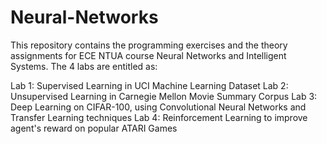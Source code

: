 # Neural-Networks

This repository contains the programming exercises and the theory assignments for ECE NTUA course Neural Networks and Intelligent Systems.
The 4 labs are entitled as:

Lab 1: Supervised Learning in UCI Machine Learning Dataset 
Lab 2: Unsupervised Learning in Carnegie Mellon Movie Summary Corpus 
Lab 3: Deep Learning on CIFAR-100, using Convolutional Neural Networks and Transfer Learning techniques 
Lab 4: Reinforcement Learning to improve agent's reward on popular ATARI Games
